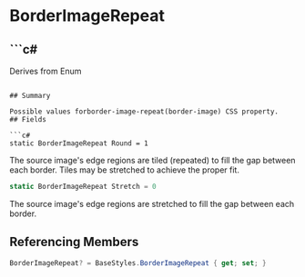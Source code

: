 # BorderImageRepeat

## ```c#
Derives from Enum
```

## Summary

Possible values forborder-image-repeat(border-image) CSS property.
## Fields

```c#
static BorderImageRepeat Round = 1
```
The source image's edge regions are tiled (repeated) to fill the gap between each border. Tiles may be stretched to achieve the proper fit.
```c#
static BorderImageRepeat Stretch = 0
```
The source image's edge regions are stretched to fill the gap between each border.
## Referencing Members

```c#
BorderImageRepeat? = BaseStyles.BorderImageRepeat { get; set; } 
```
